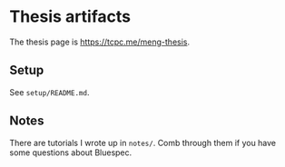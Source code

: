 # Thesis artifacts

The thesis page is <https://tcpc.me/meng-thesis>.

## Setup

See `setup/README.md`.

## Notes

There are tutorials I wrote up in `notes/`. Comb through them if you have some questions about Bluespec.

